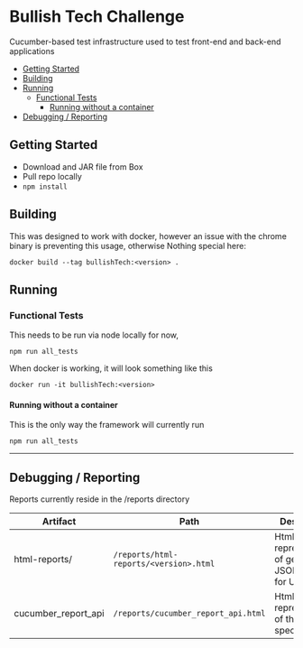 # Bullish Tech Challenge

Cucumber-based test infrastructure used to test front-end and back-end applications

  * [Getting Started](#getting-started)
  * [Building](#building)
  * [Running](#running)
    + [Functional Tests](#functional-tests)
      - [Running without a container](#running-without-a-container)
  * [Debugging / Reporting](#debugging--reporting)

## Getting Started
- Download and JAR file from Box
- Pull repo locally
- `npm install`

## Building
This was designed to work with docker, however an issue with the chrome binary is preventing this usage, otherwise
Nothing special here:
```shell
docker build --tag bullishTech:<version> .
```
## Running
### Functional Tests
This needs to be run via node locally for now,
```shell
npm run all_tests
```
When docker is working, it will look something like this
```shell
docker run -it bullishTech:<version>
```

#### Running without a container
This is the only way the framework will currently run
```shell
npm run all_tests
```

***
## Debugging / Reporting
Reports currently reside in the /reports directory

| Artifact           | Path   | Description |
| ------------------ | ------ | ----------- |
| html-reports/         |  `/reports/html-reports/<version>.html`   | Html representation of generated JSON report for UI tests
| cucumber_report_api   |  `/reports/cucumber_report_api.html`      | Html representation of the API specific tests
